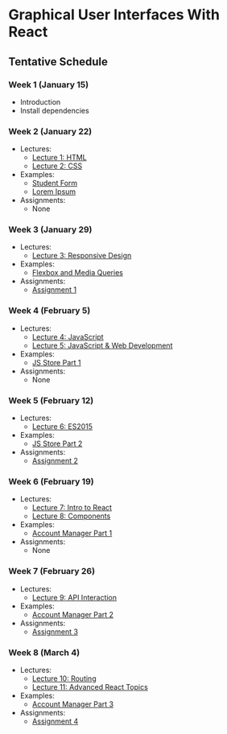 # Graphical User Interfaces With React

## Tentative Schedule

### Week 1 (January 15)

- Introduction
- Install dependencies

### Week 2 (January 22)

- Lectures:
    - [Lecture 1: HTML](https://app.mural.co/t/dialexa9735/m/dialexa9735/1661269859997/e08a33120cd6921ec3940ce94ffdcd2242b0b575?sender=b30c4f5f-b371-4604-a4ea-800b6b7102a9)
    - [Lecture 2: CSS](https://app.mural.co/t/dialexa9735/m/dialexa9735/1661804878938/699e6bd9f3f1940d2b2d875f2316865654403658?sender=86010c27-0992-46a8-9779-f8715d1bd804)
- Examples:
    - [Student Form](https://github.com/ryandschaefer/gui-instruction/tree/main/Week%202/Student%20Form)
    - [Lorem Ipsum](https://github.com/ryandschaefer/gui-instruction/tree/main/Week%202/Lorem%20Ipsum)
- Assignments:
    - None

### Week 3 (January 29)

- Lectures:
    - [Lecture 3: Responsive Design](https://app.mural.co/t/dialexa9735/m/dialexa9735/1662681103946/fe2b8b7017c5f466596d33519654fdb448293c52?sender=c0e71ef0-39a0-41c6-b9a7-02d1f7944516)
- Examples:
    - [Flexbox and Media Queries](https://github.com/ryandschaefer/gui-instruction/tree/main/Week%203/Flexbox%20and%20Media%20Queries)
- Assignments:
    - [Assignment 1](https://github.com/ryandschaefer/gui-instruction/tree/main/Week%203/Assignment%201)

### Week 4 (February 5)

- Lectures:
    - [Lecture 4: JavaScript](https://app.mural.co/t/dialexa9735/m/dialexa9735/1663375680458/905047dc7975e58a27a61f5b4588a6c613ad298d?sender=1ce8732a-2688-4fcc-8012-ca34adc13c8f)
    - [Lecture 5: JavaScript & Web Development](https://app.mural.co/t/dialexa9735/m/dialexa9735/1664216594310/a7e7d10a2224d58146c3492f8e183f824c87fb73?sender=497cd0a4-5692-4a53-b4bd-2f56e2e7637f)
- Examples:
    - [JS Store Part 1](https://github.com/ryandschaefer/gui-instruction/tree/main/Week%204/JS%20Store%20Part%201)
- Assignments:
    - None
    

### Week 5 (February 12)

- Lectures:
    - [Lecture 6: ES2015](https://app.mural.co/t/dialexa9735/m/dialexa9735/1664836498649/7084ea52a2ca124d5d21cd5416f901a920b69279?sender=6365d5b8-4f94-4bf2-8c6d-784533efd08b)
- Examples:
    - [JS Store Part 2](https://github.com/ryandschaefer/gui-instruction/tree/main/Week%205/JS%20Store%20Part%202)
- Assignments:
    - [Assignment 2](https://github.com/ryandschaefer/gui-instruction/tree/main/Week%205/Assignment%202)

### Week 6 (February 19)

- Lectures:
    - [Lecture 7: Intro to React](https://app.mural.co/t/dialexa9735/m/dialexa9735/1664828443614/fa9a7e5defb1a1a8a4369924cd99f3c9764d165f?sender=98682f1e-cfa8-46e3-acb6-899492eed4ee)
    - [Lecture 8: Components](https://app.mural.co/t/dialexa9735/m/dialexa9735/1666636130565/7a07023c3b4bfe76e75a5d6e42f32bdc13f4ab47?sender=922abe80-94fc-4b8a-898c-463d8d766fbc)
- Examples:
    - [Account Manager Part 1](https://github.com/ryandschaefer/gui-instruction/tree/main/Week%206/Account%20Manager%20Part%201)
- Assignments: 
    - None


### Week 7 (February 26)

- Lectures:
    - [Lecture 9: API Interaction](https://app.mural.co/t/dialexa9735/m/dialexa9735/1667238868415/dc85e9fc58e6502538750d8fb1d9c993992277a0?sender=005c8574-6308-47d4-af24-a0f016b51b99)
- Examples:
    - [Account Manager Part 2](https://github.com/ryandschaefer/gui-instruction/tree/main/Week%207/Account%20Manager%20Part%202)
- Assignments:
    - [Assignment 3](https://github.com/ryandschaefer/gui-instruction/tree/main/Week%207/Assignment%203)
    

### Week 8 (March 4)

- Lectures:
    - [Lecture 10: Routing](https://app.mural.co/t/dialexa9735/m/dialexa9735/1667861484621/bb7945f9ef216d98928c85dc58fa5cb348f4a38e?sender=ac8ed1f9-c3fa-4b28-9f8a-9fde7dfca0e7)
    - [Lecture 11: Advanced React Topics](https://app.mural.co/t/dialexa9735/m/dialexa9735/1668798895935/3320d2299d96a405d901685f2007af85bc29b9bc?sender=c8e6addf-37cf-43d7-8d9a-57e967f1cc3e)
- Examples:
    - [Account Manager Part 3](https://github.com/ryandschaefer/gui-instruction/tree/main/Week%208/Account%20Manager%20Part%203)
- Assignments:
    - [Assignment 4](https://github.com/ryandschaefer/gui-instruction/tree/main/Week%208/Assignment%204)

